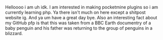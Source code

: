 Helloooo i am uh idk. I am interested in making pocketmine plugins so i am currently learning php.
Ya there isn't much on here except a shitpost website ig.
And ya um have a great day bye. Also an interesting fact about my GitHub pfp is that this was taken from a BBC Earth documentry of a baby penguin and his father was returning to the group of penguins in a blizzard.
